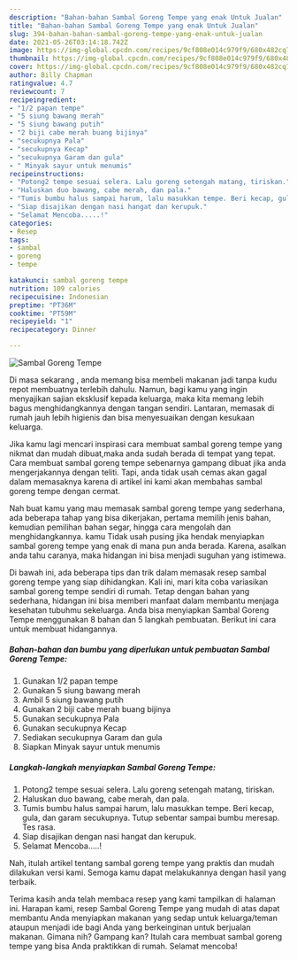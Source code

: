 ```yaml
---
description: "Bahan-bahan Sambal Goreng Tempe yang enak Untuk Jualan"
title: "Bahan-bahan Sambal Goreng Tempe yang enak Untuk Jualan"
slug: 394-bahan-bahan-sambal-goreng-tempe-yang-enak-untuk-jualan
date: 2021-05-26T03:14:18.742Z
image: https://img-global.cpcdn.com/recipes/9cf808e014c979f9/680x482cq70/sambal-goreng-tempe-foto-resep-utama.jpg
thumbnail: https://img-global.cpcdn.com/recipes/9cf808e014c979f9/680x482cq70/sambal-goreng-tempe-foto-resep-utama.jpg
cover: https://img-global.cpcdn.com/recipes/9cf808e014c979f9/680x482cq70/sambal-goreng-tempe-foto-resep-utama.jpg
author: Billy Chapman
ratingvalue: 4.7
reviewcount: 7
recipeingredient:
- "1/2 papan tempe"
- "5 siung bawang merah"
- "5 siung bawang putih"
- "2 biji cabe merah buang bijinya"
- "secukupnya Pala"
- "secukupnya Kecap"
- "secukupnya Garam dan gula"
- " Minyak sayur untuk menumis"
recipeinstructions:
- "Potong2 tempe sesuai selera. Lalu goreng setengah matang, tiriskan."
- "Haluskan duo bawang, cabe merah, dan pala."
- "Tumis bumbu halus sampai harum, lalu masukkan tempe. Beri kecap, gula, dan garam secukupnya. Tutup sebentar sampai bumbu meresap. Tes rasa."
- "Siap disajikan dengan nasi hangat dan kerupuk."
- "Selamat Mencoba.....!"
categories:
- Resep
tags:
- sambal
- goreng
- tempe

katakunci: sambal goreng tempe 
nutrition: 109 calories
recipecuisine: Indonesian
preptime: "PT36M"
cooktime: "PT59M"
recipeyield: "1"
recipecategory: Dinner

---
```



![Sambal Goreng Tempe](https://img-global.cpcdn.com/recipes/9cf808e014c979f9/680x482cq70/sambal-goreng-tempe-foto-resep-utama.jpg)

Di masa  sekarang , anda memang bisa membeli makanan jadi tanpa kudu repot membuatnya terlebih dahulu. Namun, bagi kamu yang ingin menyajikan sajian eksklusif kepada keluarga, maka kita memang lebih bagus menghidangkannya dengan tangan sendiri. Lantaran, memasak di rumah jauh lebih higienis dan bisa menyesuaikan dengan kesukaan keluarga.

Jika kamu lagi mencari inspirasi cara membuat sambal goreng tempe yang nikmat dan mudah dibuat,maka anda sudah berada di tempat yang tepat. Cara membuat sambal goreng tempe  sebenarnya gampang dibuat jika anda mengerjakannya dengan teliti. Tapi, anda tidak usah cemas akan gagal dalam memasaknya 
karena di artikel ini kami akan membahas sambal goreng tempe dengan cermat.  



Nah buat kamu yang mau memasak sambal goreng tempe yang sederhana, ada beberapa tahap yang bisa dikerjakan, pertama memilih jenis bahan, kemudian pemilihan bahan segar, hingga cara mengolah dan menghidangkannya. kamu Tidak usah pusing jika hendak menyiapkan sambal goreng tempe yang enak di mana pun anda berada. Karena, asalkan anda  tahu caranya, maka hidangan ini bisa menjadi suguhan yang istimewa.

Di bawah ini, ada beberapa tips dan trik dalam memasak resep sambal goreng tempe yang siap dihidangkan. Kali ini, mari kita coba variasikan sambal goreng tempe sendiri di rumah. Tetap dengan bahan yang sederhana, hidangan ini bisa memberi manfaat dalam membantu menjaga kesehatan tubuhmu sekeluarga. Anda bisa menyiapkan Sambal Goreng Tempe menggunakan 8 bahan dan 5 langkah pembuatan. Berikut ini cara untuk membuat hidangannya.

<!--inarticleads1-->

##### Bahan-bahan dan bumbu yang diperlukan untuk pembuatan Sambal Goreng Tempe:

1. Gunakan 1/2 papan tempe
1. Gunakan 5 siung bawang merah
1. Ambil 5 siung bawang putih
1. Gunakan 2 biji cabe merah buang bijinya
1. Gunakan secukupnya Pala
1. Gunakan secukupnya Kecap
1. Sediakan secukupnya Garam dan gula
1. Siapkan  Minyak sayur untuk menumis




<!--inarticleads2-->

##### Langkah-langkah menyiapkan Sambal Goreng Tempe:

1. Potong2 tempe sesuai selera. Lalu goreng setengah matang, tiriskan.
1. Haluskan duo bawang, cabe merah, dan pala.
1. Tumis bumbu halus sampai harum, lalu masukkan tempe. Beri kecap, gula, dan garam secukupnya. Tutup sebentar sampai bumbu meresap. Tes rasa.
1. Siap disajikan dengan nasi hangat dan kerupuk.
1. Selamat Mencoba.....!




Nah, itulah artikel tentang  sambal goreng tempe  yang praktis dan mudah dilakukan versi kami. Semoga kamu dapat melakukannya dengan hasil yang terbaik. 

Terima kasih anda telah membaca resep yang kami tampilkan di halaman ini. Harapan kami, resep  Sambal Goreng Tempe yang mudah di atas dapat membantu Anda menyiapkan makanan yang sedap untuk keluarga/teman ataupun menjadi ide bagi Anda yang berkeinginan untuk berjualan makanan. Gimana nih? Gampang kan? Itulah cara membuat sambal goreng tempe yang bisa Anda praktikkan di rumah. Selamat mencoba!

